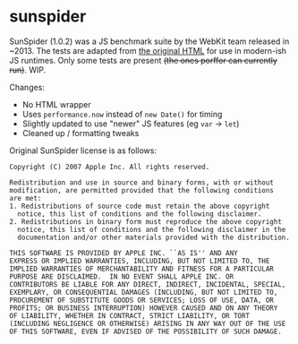 # sunspider

SunSpider (1.0.2) was a JS benchmark suite by the WebKit team released in ~2013. The tests are adapted from [the original HTML](https://github.com/WebKit/WebKit/blob/main/Websites/webkit.org/perf/sunspider-1.0.2/sunspider-1.0.2/sunspider-test-contents.js) for use in modern-ish JS runtimes. Only some tests are present ~~(the ones porffor can currently run)~~. WIP.

Changes:
- No HTML wrapper
- Uses `performance.now` instead of `new Date()` for timing
- Slightly updated to use "newer" JS features (eg `var` -> `let`)
- Cleaned up / formatting tweaks

Original SunSpider license is as follows:
```
Copyright (C) 2007 Apple Inc. All rights reserved.

Redistribution and use in source and binary forms, with or without
modification, are permitted provided that the following conditions
are met:
1. Redistributions of source code must retain the above copyright
  notice, this list of conditions and the following disclaimer.
2. Redistributions in binary form must reproduce the above copyright
  notice, this list of conditions and the following disclaimer in the
  documentation and/or other materials provided with the distribution.

THIS SOFTWARE IS PROVIDED BY APPLE INC. ``AS IS'' AND ANY
EXPRESS OR IMPLIED WARRANTIES, INCLUDING, BUT NOT LIMITED TO, THE
IMPLIED WARRANTIES OF MERCHANTABILITY AND FITNESS FOR A PARTICULAR
PURPOSE ARE DISCLAIMED.  IN NO EVENT SHALL APPLE INC. OR
CONTRIBUTORS BE LIABLE FOR ANY DIRECT, INDIRECT, INCIDENTAL, SPECIAL,
EXEMPLARY, OR CONSEQUENTIAL DAMAGES (INCLUDING, BUT NOT LIMITED TO,
PROCUREMENT OF SUBSTITUTE GOODS OR SERVICES; LOSS OF USE, DATA, OR
PROFITS; OR BUSINESS INTERRUPTION) HOWEVER CAUSED AND ON ANY THEORY
OF LIABILITY, WHETHER IN CONTRACT, STRICT LIABILITY, OR TORT
(INCLUDING NEGLIGENCE OR OTHERWISE) ARISING IN ANY WAY OUT OF THE USE
OF THIS SOFTWARE, EVEN IF ADVISED OF THE POSSIBILITY OF SUCH DAMAGE.
```